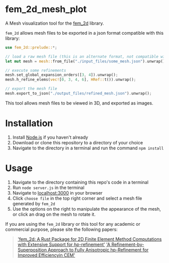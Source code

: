 # fem_2d_mesh_plot

A Mesh visualization tool for the [fem_2d](https://github.com/jeremiah-corrado/fem_2d) library. 

`fem_2d` allows mesh files to be exported in a json format compatible with this library:

```Rust
use fem_2d::prelude::*;

// load a raw mesh file (this is an alternate format, not compatible with this library)
let mut mesh = mesh::from_file("./input_files/some_mesh.json").unwrap();

// execute some refinements
mesh.set_global_expansion_orders([3, 4]).unwrap();
mesh.h_refine_elems(vec![0, 3, 4, 6], HRef::t()).unwrap();

// export the mesh file 
mesh.export_to_json("./output_files/refined_mesh.json").unwrap();
```

 This tool allows mesh files to be viewed in 3D, and exported as images.

# Installation

1. Install [Node.js](https://nodejs.org/en/download/) if you haven't already
2. Download or clone this repository to a directory of your choice
3. Navigate to the directory in a terminal and run the command `npm install`

# Usage

1. Navigate to the directory containing this repo's code in a terminal
2. Run `node server.js` in the terminal
3. Navigate to [localhost:3000](http://http://localhost:3000/) in your browser
4. Click `choose file` in the top right corner and select a mesh file generated by `fem_2d`
5. Use the options on the right to manipulate the appearance of the mesh, or click an drag on the mesh to rotate it. 

If you are using the `fem_2d` library or this tool for any academic or commercial purpose, please site the following papers:
> ['fem_2d: A Rust Package for 2D Finite Element Method Computations with Extensive Support for *hp*-refinement'](...)
> ['A Refinement-by-Superposition Approach to Fully Anisotropic hp-Refinement for Improved Efficiencyin CEM'](https://www.techrxiv.org/articles/preprint/A_Refinement-by-Superposition_Approach_to_Fully_Anisotropic_hp-Refinement_for_Improved_Efficiency_in_CEM/16695163)
